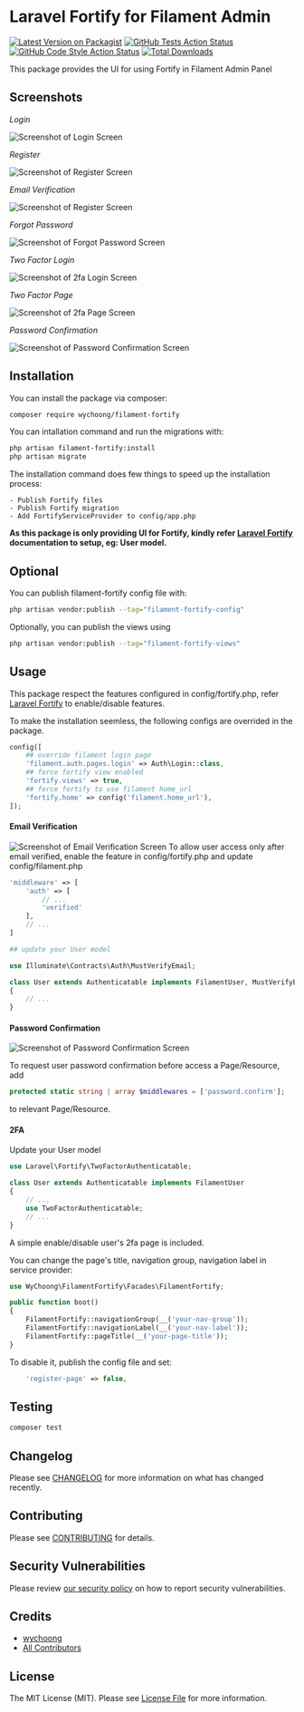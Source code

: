 # Laravel Fortify for Filament Admin

[![Latest Version on Packagist](https://img.shields.io/packagist/v/wychoong/filament-fortify.svg?style=flat-square)](https://packagist.org/packages/wychoong/filament-fortify)
[![GitHub Tests Action Status](https://img.shields.io/github/workflow/status/wychoong/filament-fortify/run-tests?label=tests)](https://github.com/wychoong/filament-fortify/actions?query=workflow%3Arun-tests+branch%3Amain)
[![GitHub Code Style Action Status](https://img.shields.io/github/workflow/status/wychoong/filament-fortify/Check%20&%20fix%20styling?label=code%20style)](https://github.com/wychoong/filament-fortify/actions?query=workflow%3A"Check+%26+fix+styling"+branch%3Amain)
[![Total Downloads](https://img.shields.io/packagist/dt/wychoong/filament-fortify.svg?style=flat-square)](https://packagist.org/packages/wychoong/filament-fortify)

This package provides the UI for using Fortify in Filament Admin Panel

## Screenshots
_Login_

![Screenshot of Login Screen](./screenshots/login.png)

_Register_

![Screenshot of Register Screen](./screenshots/register.png)

_Email Verification_

![Screenshot of Register Screen](./screenshots/email-verification.png)

_Forgot Password_

![Screenshot of Forgot Password Screen](./screenshots/forgot-password.png)

_Two Factor Login_

![Screenshot of 2fa Login Screen](./screenshots/2fa-login.png)

_Two Factor Page_

![Screenshot of 2fa Page Screen](./screenshots/2fa-page.png)

_Password Confirmation_

![Screenshot of Password Confirmation Screen](./screenshots/confirm-password.png)

## Installation

You can install the package via composer:

```bash
composer require wychoong/filament-fortify
```

You can intallation command and run the migrations with:

```bash
php artisan filament-fortify:install 
php artisan migrate
```
The installation command does few things to speed up the installation process:
```
- Publish Fortify files
- Publish Fortify migration
- Add FortifyServiceProvider to config/app.php
```

**As this package is only providing UI for Fortify, kindly refer [Laravel Fortify](https://laravel.com/docs/9.x/fortify) documentation to setup, eg: User model.** 

## Optional

You can publish filament-fortify config file with:

```bash
php artisan vendor:publish --tag="filament-fortify-config"
```

Optionally, you can publish the views using

```bash
php artisan vendor:publish --tag="filament-fortify-views"
```

## Usage

This package respect the features configured in config/fortify.php, refer [Laravel Fortify](https://laravel.com/docs/9.x/fortify) to enable/disable features.

To make the installation seemless, the following configs are overrided in the package.
```php
config([
    ## override filament login page
    'filament.auth.pages.login' => Auth\Login::class,
    ## force fortify view enabled
    'fortify.views' => true,
    ## force fortify to use filament home_url
    'fortify.home' => config('filament.home_url'),
]);
```

#### Email Verification
![Screenshot of Email Verification Screen](./screenshots/email-verification.png)
To allow user access only after email verified, enable the feature in config/fortify.php and update config/filament.php

```php
'middleware' => [
    'auth' => [
        // ...
        'verified'
    ],
    // ...
]

## update your User model

use Illuminate\Contracts\Auth\MustVerifyEmail;

class User extends Authenticatable implements FilamentUser, MustVerifyEmail
{
    // ...
}
```

#### Password Confirmation
![Screenshot of Password Confirmation Screen](./screenshots/confirm-password.png)

To request user password confirmation before access a Page/Resource, add 
```php
protected static string | array $middlewares = ['password.confirm'];
```
to relevant Page/Resource.

#### 2FA
Update your User model
```php
use Laravel\Fortify\TwoFactorAuthenticatable;

class User extends Authenticatable implements FilamentUser
{
    // ...
    use TwoFactorAuthenticatable;
    // ...
}
```
A simple enable/disable user's 2fa page is included. 

You can change the page's title, navigation group, navigation label in service provider:

```php
use WyChoong\FilamentFortify\Facades\FilamentFortify;

public function boot()
{
    FilamentFortify::navigationGroup(__('your-nav-group'));
    FilamentFortify::navigationLabel(__('your-nav-label'));
    FilamentFortify::pageTitle(__('your-page-title'));
}
```

To disable it, publish the config file and set:
```php
    'register-page' => false,
```

## Testing

```bash
composer test
```

## Changelog

Please see [CHANGELOG](CHANGELOG.md) for more information on what has changed recently.

## Contributing

Please see [CONTRIBUTING](.github/CONTRIBUTING.md) for details.

## Security Vulnerabilities

Please review [our security policy](../../security/policy) on how to report security vulnerabilities.

## Credits

- [wychoong](https://github.com/wychoong)
- [All Contributors](../../contributors)

## License

The MIT License (MIT). Please see [License File](LICENSE.md) for more information.
